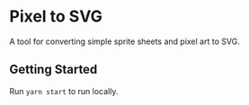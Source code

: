 # Pixel to SVG

A tool for converting simple sprite sheets and pixel art to SVG.

## Getting Started

Run `yarn start` to run locally.